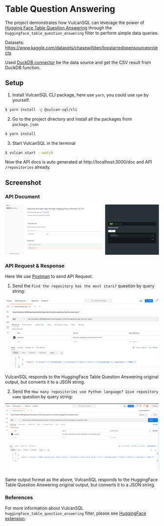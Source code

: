 # Table Question Answering

The project demonstrates how VulcanSQL can leverage the power of [Hugging Face Table Question Answering](https://huggingface.co/tasks/table-question-answering) through the `huggingface_table_question_answering` filter to perform simple data queries.

Datasets: https://www.kaggle.com/datasets/chasewillden/topstarredopensourceprojects

Used [DuckDB connector](https://vulcansql.com/docs/connect/duckdb) be the data source and get the CSV result from DuckDB function.

## Setup

1. Install VulcanSQL CLI package, here use `yarn`, you could use `npm` by yourself.

```bash
$ yarn install -g @vulcan-sql/cli
```

2. Go to the project directory and install all the packages from `package.json`

```bash
$ yarn install
```

3. Start VulcanSQL in the terminal

```bash
$ vulcan start --watch
```

Now the API docs is auto generated at http://localhost:3000/doc and API `/repositories` already.

## Screenshot

### API Document

![API Document](./API-Document.png)

### API Request & Response

Here We use [Postman](https://www.postman.com/) to send API Request.

1. Send the `Find the repository has the most stars?` question by query string:

![Find the repository has the most stars?](./Question1.png)

VulcanSQL responds to the HuggingFace Table Question Answering original output, but converts it to a JSON string.

2. Send the `How many repositories use Python language? Give repository name` question by query string:

![How many repositories use Python language? Give repository name](./Question2.png)

Same output format as the above, VulcanSQL responds to the HuggingFace Table Question Answering original output, but converts it to a JSON string.

### References

For more information about VulcanSQL `huggingface_table_question_answering` filter, please see [HuggingFace extension](https://vulcansql.com/docs/extensions/huggingface/overview).
